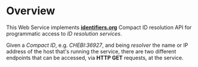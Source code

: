 # Overview
This Web Service implements [__identifiers.org__](http://identifiers.org) Compact ID resolution API for programmatic access to _ID resolution services_.

Given a _Compact ID_, e.g. _CHEBI:36927_, and being _resolver_ the name or IP address of the host that's running the service, there are two different endpoints that can be accessed, via __HTTP GET__ requests, at the service.
